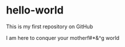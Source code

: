 # hello-world
This is my first repository on GitHub



I am here to conquer your motherf#*&^g world
